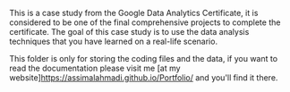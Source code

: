 This is a case study from the Google Data Analytics Certificate, it is considered to be one of the final comprehensive projects to complete the certificate. The goal of this case study is to use the data analysis techniques that you have learned on a real-life scenario.

This folder is only for storing the coding files and the data, if you want to read the documentation please visit me [at my website]<https://assimalahmadi.github.io/Portfolio/> and you'll find it there.
